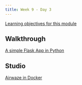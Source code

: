 ```yaml
---
title: Week 9 - Day 3
---
```


[Learning objectives for this module](../../objectives/#day-9-3)

## Walkthrough

[A simple Flask App in Python](../../walkthroughs/docker)


## Studio

[Airwaze in Docker](../../studios/docker)
